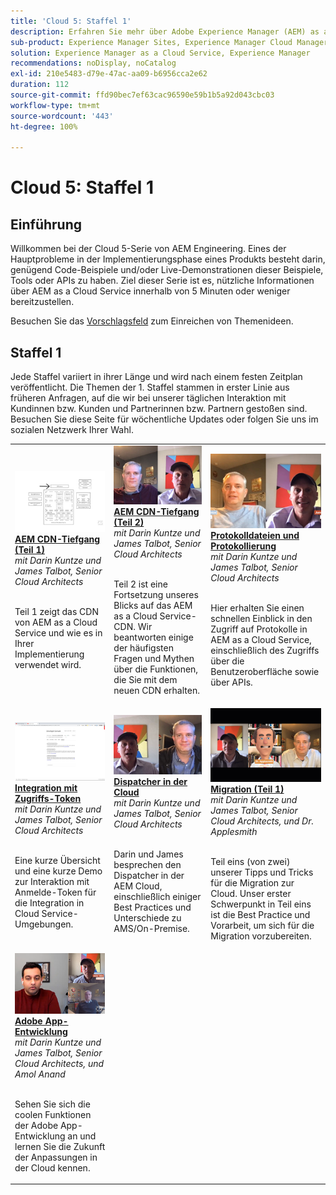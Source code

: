 ```yaml
---
title: 'Cloud 5: Staffel 1'
description: Erfahren Sie mehr über Adobe Experience Manager (AEM) as a Cloud Service von den Adobe-Fachleuten, die die Software entwickeln und den professionellen Services, die sie bereitstellen.
sub-product: Experience Manager Sites, Experience Manager Cloud Manager, Experience Manager Assets
solution: Experience Manager as a Cloud Service, Experience Manager
recommendations: noDisplay, noCatalog
exl-id: 210e5483-d79e-47ac-aa09-b6956cca2e62
duration: 112
source-git-commit: ffd90bec7ef63cac96590e59b1b5a92d043cbc03
workflow-type: tm+mt
source-wordcount: '443'
ht-degree: 100%

---
```


# Cloud 5: Staffel 1

## Einführung

Willkommen bei der Cloud 5-Serie von AEM Engineering. Eines der Hauptprobleme in der Implementierungsphase eines Produkts besteht darin, genügend Code-Beispiele und/oder Live-Demonstrationen dieser Beispiele, Tools oder APIs zu haben. Ziel dieser Serie ist es, nützliche Informationen über AEM as a Cloud Service innerhalb von 5 Minuten oder weniger bereitzustellen.

Besuchen Sie das [Vorschlagsfeld](https://forms.office.com/r/74P5Xz4UH0) zum Einreichen von Themenideen.

## Staffel 1

Jede Staffel variiert in ihrer Länge und wird nach einem festen Zeitplan veröffentlicht. Die Themen der 1. Staffel stammen in erster Linie aus früheren Anfragen, auf die wir bei unserer täglichen Interaktion mit Kundinnen bzw. Kunden und Partnerinnen bzw. Partnern gestoßen sind. Besuchen Sie diese Seite für wöchentliche Updates oder folgen Sie uns im sozialen Netzwerk Ihrer Wahl.

<table>
  <tr>
   <td>
      <a href="./cloud5-aem-cdn-part1.md">
      <img alt="AEM CDN Teil 1" src="./imgs/001-thumb.png"/>
      </a>
      <div>
         <a href="./cloud5-aem-cdn-part1.md"><strong>AEM CDN-Tiefgang (Teil 1)</strong></a>
 <br/><em>mit Darin Kuntze und James Talbot, Senior Cloud Architects</em>
      </div>
      <p>
        <br/>
 Teil 1 zeigt das CDN von AEM as a Cloud Service und wie es in Ihrer Implementierung verwendet wird.
      </p>
     </td>   
     <td>
      <a href="./cloud5-aem-cdn-part2.md">
         <img alt="AEM CDN Teil 2" src="./imgs/002-thumb.png"/>
      </a>
      <div>
         <a href="./cloud5-aem-cdn-part2.md"><strong>AEM CDN-Tiefgang (Teil 2)</strong></a>
 <br/><em>mit Darin Kuntze und James Talbot, Senior Cloud Architects</em>
      </div>
      <p>
        <br/>
 Teil 2 ist eine Fortsetzung unseres Blicks auf das AEM as a Cloud Service-CDN. Wir beantworten einige der häufigsten Fragen und Mythen über die Funktionen, die Sie mit dem neuen CDN erhalten.
      </p>
   </td>
     <td>
        <a href="./cloud5-aem-log-files.md">
            <img alt="Protokolldateien und Protokollierung" src="./imgs/003-thumb.png"/>
        </a>
      <div>
         <a href="./cloud5-aem-log-files.md"><strong>Protokolldateien und Protokollierung</strong></a>
 <br/><em>mit Darin Kuntze und James Talbot, Senior Cloud Architects</em>
      </div>
      <p>
        <br/>
 Hier erhalten Sie einen schnellen Einblick in den Zugriff auf Protokolle in AEM as a Cloud Service, einschließlich des Zugriffs über die Benutzeroberfläche sowie über APIs.
      </p>
   </td> 
  </tr>
  <tr>
   <td>
        <a href="./cloud5-getting-login-token-integrations.md">
            <img alt="Zugriffs-Token" src="./imgs/004-thumb.png"/>
        </a>
      <div>
        <a href="./cloud5-getting-login-token-integrations.md"><strong>Integration mit Zugriffs-Token</strong></a>
 <br/><em>mit Darin Kuntze und James Talbot, Senior Cloud Architects</em>
      </div>
      <p>
        <br/>
 Eine kurze Übersicht und eine kurze Demo zur Interaktion mit Anmelde-Token für die Integration in Cloud Service-Umgebungen.
      </p>
     </td>   
     <td>
      <a href="./cloud5-aem-dispatcher-cloud.md">
      <img alt="Dispatcher in der Cloud" src="./imgs/005-thumb.png"/>
       </a>  
      <div>
        <a href="./cloud5-aem-dispatcher-cloud.md"><strong>Dispatcher in der Cloud</strong></a>
 <br/><em>mit Darin Kuntze und James Talbot, Senior Cloud Architects</em>
      </div>
      <p>
        <br/>
 Darin und James besprechen den Dispatcher in der AEM Cloud, einschließlich einiger Best Practices und Unterschiede zu AMS/On-Premise. 
      </p>
   </td>
     <td>
        <a href="./cloud5-aem-content-migration-part-1.md">
            <img alt="Migration (Teil 1)" src="./imgs/006-thumb.png"/>
        </a>
      <div>
         <a href="./cloud5-aem-content-migration-part-1.md"><strong>Migration (Teil 1)</strong></a>
 <br/><em>mit Darin Kuntze und James Talbot, Senior Cloud Architects, und Dr. Applesmith</em>
      </div>
      <p>
        <br/>
 Teil eins (von zwei) unserer Tipps und Tricks für die Migration zur Cloud. Unser erster Schwerpunkt in Teil eins ist die Best Practice und Vorarbeit, um sich für die Migration vorzubereiten.
      </p>
   </td> 
  </tr>
    <tr>
        <td>
            <a href="./cloud5-adobe-app-builder.md">
                <img alt="Adobe App-Entwicklung" src="./imgs/010-thumb.png"/>
            </a>
            <div>
                <a href="./cloud5-adobe-app-builder.md"><strong>Adobe App-Entwicklung</strong></a><br/>
<em>mit Darin Kuntze und James Talbot, Senior Cloud Architects, und Amol Anand</em>
            </div>
            <p><br/>
                Sehen Sie sich die coolen Funktionen der Adobe App-Entwicklung an und lernen Sie die Zukunft der Anpassungen in der Cloud kennen.
            </p>
        </td>
        <td></td>
        <td></td>
    </tr>
</table>
